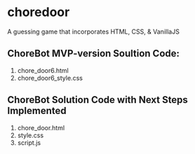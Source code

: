 # choredoor
A guessing game that incorporates HTML, CSS, &amp; VanillaJS

## ChoreBot MVP-version Soultion Code:
1. chore_door6.html
2. chore_door6_style.css

## ChoreBot Solution Code with Next Steps Implemented
1. chore_door.html
2. style.css
3. script.js
